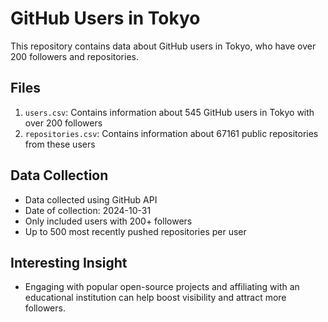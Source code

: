 # GitHub Users in Tokyo

This repository contains data about GitHub users in Tokyo, who have over 200 followers and repositories.

## Files

1. `users.csv`: Contains information about 545 GitHub users in Tokyo with over 200 followers
2. `repositories.csv`: Contains information about  67161 public repositories from these users

## Data Collection

- Data collected using GitHub API
- Date of collection: 2024-10-31
- Only included users with 200+ followers
- Up to 500 most recently pushed repositories per user

## Interesting Insight
- Engaging with popular open-source projects and affiliating with an educational institution can help boost visibility and attract more followers.
